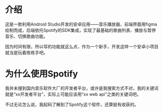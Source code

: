 # 介绍
这是一款利用Android Studio开发的安卓应用——音乐播放器，前端界面用figma绘制而成，后端依托Spotify的SDK集成，实现了最基础的歌曲列表、播放与暂停音乐、切换歌曲功能。

因为时间有限，所以写的功能就这么点，作为一个新手，开发这样一个安卓小项目就当是玩着练练手吧。

# 为什么使用Spotify
我并未搜到国内音乐软件大厂的开发者平台，或许是我搜索方式不对，我的关键词就是“xx开发者平台”，实际上可能应该用“xx web api”之类的关键词吧。

不过无论怎么说，我起码了解到了Spotify这个软件，还算挺有收获的。